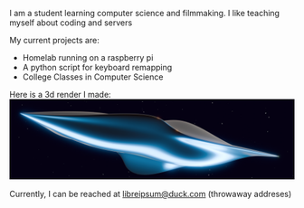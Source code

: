 I am a student learning computer science and filmmaking. I like teaching myself about coding and servers

My current projects are:
- Homelab running on a raspberry pi
- A python script for keyboard remapping
- College Classes in Computer Science

Here is a 3d render I made:
![3d spaceship](spaceship.png)

Currently, I can be reached at libreipsum@duck.com (throwaway addreses)

<!--
**LibreIpsum/LibreIpsum** is a ✨ _special_ ✨ repository because its `README.md` (this file) appears on your GitHub profile.

Here are some ideas to get you started:

- 🔭 I’m currently working on ...
- 🌱 I’m currently learning ...
- 👯 I’m looking to collaborate on ...
- 🤔 I’m looking for help with ...
- 💬 Ask me about ...
- 📫 How to reach me: ...
- 😄 Pronouns: ...
- ⚡ Fun fact: ...
-->
